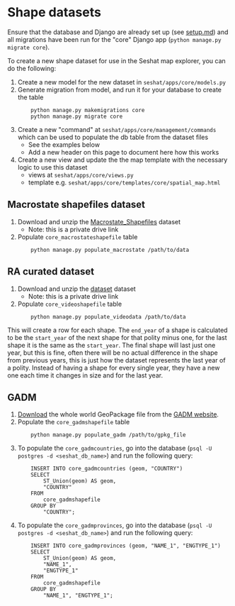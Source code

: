 # Shape datasets

Ensure that the database and Django are already set up (see [setup.md](setup.md)) and all migrations have been run for the "core" Django app (`python manage.py migrate core`).

To create a new shape dataset for use in the Seshat map explorer, you can do the following:

1. Create a new model for the new dataset in `seshat/apps/core/models.py`
2. Generate migration from model, and run it for your database to create the table
    ```
        python manage.py makemigrations core
        python manage.py migrate core
    ```
3. Create a new "command" at `seshat/apps/core/management/commands` which can be used to populate the db table from the dataset files
    - See the examples below
    - Add a new header on this page to document here how this works
4. Create a new view and update the the map template with the necessary logic to use this dataset
    - views at `seshat/apps/core/views.py`
    - template e.g. `seshat/apps/core/templates/core/spatial_map.html`

## Macrostate shapefiles dataset

1. Download and unzip the [Macrostate_Shapefiles](https://drive.google.com/file/d/16hC7usvuZa5KyzFg6T-_t4AJ7j_47IeM/view?usp=drive_link) dataset
    - Note: this is a private drive link
2. Populate `core_macrostateshapefile` table
    ```
        python manage.py populate_macrostate /path/to/data
    ```

## RA curated dataset

1. Download and unzip the [dataset](https://drive.google.com/file/d/1qrBnwSdIM2LLBsgVWtn0k1C_cO8l2FQR/view?usp=drive_link) dataset
    - Note: this is a private drive link
2. Populate `core_videoshapefile` table
    ```
        python manage.py populate_videodata /path/to/data
    ```

This will create a row for each shape. The `end_year` of a shape is calculated to be the `start_year` of the next shape for that polity minus one, for the last shape it is the same as the `start_year`. The final shape will last just one year, but this is fine, often there will be no actual difference in the shape from previous years, this is just how the dataset represents the last year of a polity. Instead of having a shape for every single year, they have a new one each time it changes in size and for the last year.


## GADM

1. [Download](https://geodata.ucdavis.edu/gadm/gadm4.1/gadm_410-gpkg.zip) the whole world GeoPackage file from the [GADM website](https://gadm.org/download_world.html).
2. Populate the `core_gadmshapefile` table
    ```
        python manage.py populate_gadm /path/to/gpkg_file
    ```
3. To populate the `core_gadmcountries`, go into the database (`psql -U postgres -d <seshat_db_name>`) and run the following query:
    ```{SQL}
        INSERT INTO core_gadmcountries (geom, "COUNTRY")
        SELECT 
            ST_Union(geom) AS geom,
            "COUNTRY"
        FROM 
            core_gadmshapefile
        GROUP BY 
            "COUNTRY";
    ```
4. To populate the `core_gadmprovinces`, go into the database (`psql -U postgres -d <seshat_db_name>`) and run the following query:
    ```{SQL}
        INSERT INTO core_gadmprovinces (geom, "NAME_1", "ENGTYPE_1")
        SELECT 
            ST_Union(geom) AS geom,
            "NAME_1",
            "ENGTYPE_1"
        FROM 
            core_gadmshapefile
        GROUP BY 
            "NAME_1", "ENGTYPE_1";
    ```